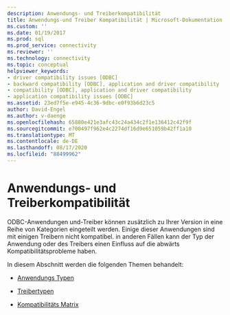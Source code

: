 ```yaml
---
description: Anwendungs- und Treiberkompatibilität
title: Anwendungs-und Treiber Kompatibilität | Microsoft-Dokumentation
ms.custom: ''
ms.date: 01/19/2017
ms.prod: sql
ms.prod_service: connectivity
ms.reviewer: ''
ms.technology: connectivity
ms.topic: conceptual
helpviewer_keywords:
- driver compatibility issues [ODBC]
- backward compatibility [ODBC], application and driver compatibility
- compatibility [ODBC], application and driver compatibility
- application compatibility issues [ODBC]
ms.assetid: 23ed7f5e-e945-4c36-9dbc-e0f93b6d23c5
author: David-Engel
ms.author: v-daenge
ms.openlocfilehash: 65880e421e3afc43c24a434c2f1e136412c42f9f
ms.sourcegitcommit: e700497f962e4c2274df16d9e651059b42ff1a10
ms.translationtype: MT
ms.contentlocale: de-DE
ms.lasthandoff: 08/17/2020
ms.locfileid: "88499962"
---
```

# <a name="application-and-driver-compatibility"></a>Anwendungs- und Treiberkompatibilität
ODBC-Anwendungen und-Treiber können zusätzlich zu Ihrer Version in eine Reihe von Kategorien eingeteilt werden. Einige dieser Anwendungen sind mit einigen Treibern nicht kompatibel. in anderen Fällen kann der Typ der Anwendung oder des Treibers einen Einfluss auf die abwärts Kompatibilitätsprobleme haben.  
  
 In diesem Abschnitt werden die folgenden Themen behandelt:  
  
-   [Anwendungs Typen](../../../odbc/reference/develop-app/types-of-applications.md)  
  
-   [Treibertypen](../../../odbc/reference/develop-app/types-of-drivers.md)  
  
-   [Kompatibilitäts Matrix](../../../odbc/reference/develop-app/compatibility-matrix.md)
